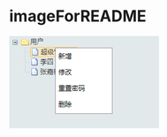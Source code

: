 # imageForREADME
![image](https://github.com/ZJX-09/imageForREADME/raw/master/myComentForGithubReadMe/back_user.png)
